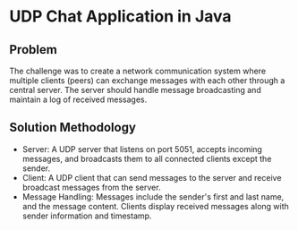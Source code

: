 # UDP Chat Application in Java

## Problem 
The challenge was to create a network communication system where multiple clients (peers) can exchange messages with each other through a central server. The server should handle message broadcasting and maintain a log of received messages.

## Solution Methodology
- Server: A UDP server that listens on port 5051, accepts incoming messages, and broadcasts them to all connected clients except the sender.
- Client: A UDP client that can send messages to the server and receive broadcast messages from the server.
- Message Handling: Messages include the sender's first and last name, and the message content. Clients display received messages along with sender information and timestamp.
